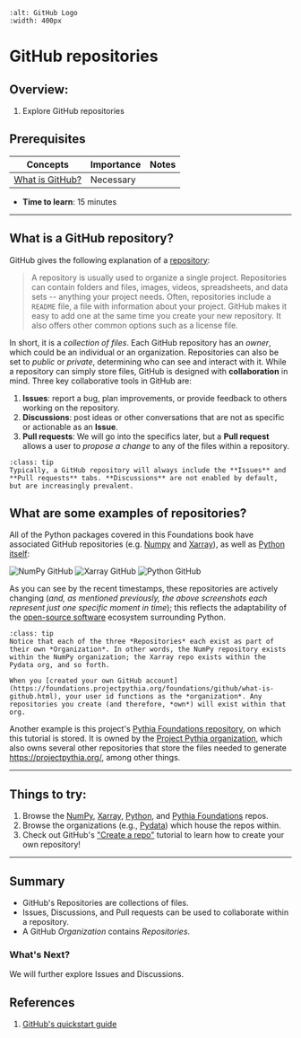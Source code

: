 ```{image} ../../images/GitHub-logo.png
:alt: GitHub Logo
:width: 400px
```

# GitHub repositories

## Overview:

1. Explore GitHub repositories

## Prerequisites

| Concepts                                                                                        | Importance | Notes |
| ----------------------------------------------------------------------------------------------- | ---------- | ----- |
| [What is GitHub?](https://foundations.projectpythia.org/foundations/github/what-is-github.html) | Necessary  |       |

- **Time to learn**: 15 minutes

---

## What is a GitHub repository?

GitHub gives the following explanation of a [repository](https://docs.github.com/en/get-started/quickstart/hello-world):

> A repository is usually used to organize a single project. Repositories can contain folders and files, images, videos, spreadsheets, and data sets -- anything your project needs. Often, repositories include a `README` file, a file with information about your project. GitHub makes it easy to add one at the same time you create your new repository. It also offers other common options such as a license file.

In short, it is a _collection of files_. Each GitHub repository has an _owner_, which could be an individual or an organization. Repositories can also be set to _public_ or _private_, determining who can see and interact with it. While a repository can simply store files, GitHub is designed with **collaboration** in mind. Three key collaborative tools in GitHub are:

1. **Issues**: report a bug, plan improvements, or provide feedback to others working on the repository.
1. **Discussions**: post ideas or other conversations that are not as specific or actionable as an **Issue**.
1. **Pull requests**: We will go into the specifics later, but a **Pull request** allows a user to _propose a change_ to any of the files within a repository.

```{admonition} Tip
:class: tip
Typically, a GitHub repository will always include the **Issues** and **Pull requests** tabs. **Discussions** are not enabled by default, but are increasingly prevalent.
```

## What are some examples of repositories?

All of the Python packages covered in this Foundations book have associated GitHub repositories (e.g. [Numpy](https://github.com/numpy/numpy) and [Xarray](https://github.com/pydata/xarray)), as well as [Python itself](https://github.com/python/cpython):

<img src="../../images/GitHubNumPy.png" alt="NumPy GitHub">

<img src="../../images/GitHubXarray.png" alt="Xarray GitHub">

<img src="../../images/GitHubPython.png" alt="Python GitHub">

As you can see by the recent timestamps, these repositories are actively changing (<i>and, as mentioned previously, the above screenshots each represent just one specific moment in time</i>); this reflects the adaptability of the [open-source software](https://opensource.org/osd) ecosystem surrounding Python.

```{admonition} Tip
:class: tip
Notice that each of the three *Repositories* each exist as part of their own *Organization*. In other words, the NumPy repository exists within the NumPy organization; the Xarray repo exists within the Pydata org, and so forth.

When you [created your own GitHub account](https://foundations.projectpythia.org/foundations/github/what-is-github.html), your user id functions as the *organization*. Any repositories you create (and therefore, *own*) will exist within that org.
```

Another example is this project's [Pythia Foundations repository](https://github.com/ProjectPythia/pythia-foundations), on which this tutorial is stored. It is owned by the [Project Pythia organization](https://github.com/ProjectPythia), which also owns several other repositories that store the files needed to generate <https://projectpythia.org/>, among other things.

---

## Things to try:

1. Browse the [NumPy](https://github.com/numpy/numpy), [Xarray](https://github.com/pydata/xarray), [Python](https://github.com/python/cpython), and [Pythia Foundations](https://github.com/ProjectPythia/pythia-foundations) repos.
1. Browse the organizations (e.g., [Pydata](https://github.com/pydata)) which house the repos within.
1. Check out GitHub's ["Create a repo"](https://docs.github.com/en/get-started/quickstart/create-a-repo) tutorial to learn how to create your own repository!

---

## Summary

- GitHub's Repositories are collections of files.
- Issues, Discussions, and Pull requests can be used to collaborate within a repository.
- A GitHub _Organization_ contains _Repositories_.

### What's Next?

We will further explore Issues and Discussions.

## References

1. [GitHub's quickstart guide](https://docs.github.com/en/get-started/quickstart)
